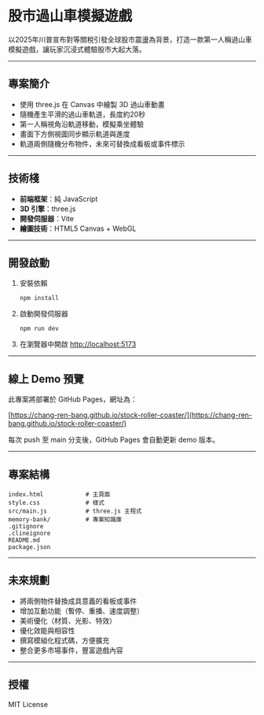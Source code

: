 # 股市過山車模擬遊戲

以2025年川普宣布對等關稅引發全球股市震盪為背景，打造一款第一人稱過山車模擬遊戲，讓玩家沉浸式體驗股市大起大落。

---

## 專案簡介

- 使用 three.js 在 Canvas 中繪製 3D 過山車動畫
- 隨機產生平滑的過山車軌道，長度約20秒
- 第一人稱視角沿軌道移動，模擬乘坐體驗
- 畫面下方側視圖同步顯示軌道與進度
- 軌道兩側隨機分布物件，未來可替換成看板或事件標示

---

## 技術棧

- **前端框架**：純 JavaScript
- **3D 引擎**：three.js
- **開發伺服器**：Vite
- **繪圖技術**：HTML5 Canvas + WebGL

---

## 開發啟動

1. 安裝依賴
   ```
   npm install
   ```

2. 啟動開發伺服器
   ```
   npm run dev
   ```

3. 在瀏覽器中開啟 [http://localhost:5173](http://localhost:5173)

---

## 線上 Demo 預覽

此專案將部署於 GitHub Pages，網址為：

[https://chang-ren-bang.github.io/stock-roller-coaster/](https://chang-ren-bang.github.io/stock-roller-coaster/)

每次 push 至 main 分支後，GitHub Pages 會自動更新 demo 版本。

---

## 專案結構

```
index.html            # 主頁面
style.css             # 樣式
src/main.js           # three.js 主程式
memory-bank/          # 專案知識庫
.gitignore
.clineignore
README.md
package.json
```

---

## 未來規劃

- 將兩側物件替換成具意義的看板或事件
- 增加互動功能（暫停、重播、速度調整）
- 美術優化（材質、光影、特效）
- 優化效能與相容性
- 撰寫模組化程式碼，方便擴充
- 整合更多市場事件，豐富遊戲內容

---

## 授權

MIT License

